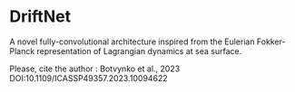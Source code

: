 # DriftNet
A novel fully-convolutional architecture inspired from the Eulerian Fokker-Planck representation of Lagrangian dynamics at sea surface.

Please, cite the author : Botvynko et al., 2023
DOI:10.1109/ICASSP49357.2023.10094622
